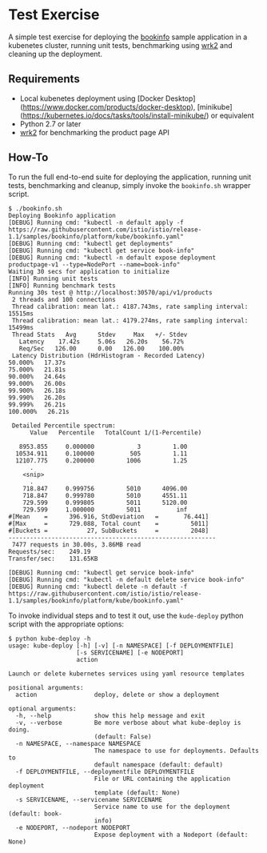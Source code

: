 # Test Exercise
A simple test exercise for deploying the [bookinfo](https://istio.io/docs/examples/bookinfo/) sample application in a kubenetes cluster, running unit tests, benchmarking using [wrk2](https://github.com/giltene/wrk2) and cleaning up the deployment.

## Requirements
 - Local kubenetes deployment using [Docker Desktop] (https://www.docker.com/products/docker-desktop), [minikube] (https://kubernetes.io/docs/tasks/tools/install-minikube/) or equivalent
 - Python 2.7 or later
 - [wrk2](https://github.com/giltene/wrk2) for benchmarking the product page API
 
 ## How-To
 
 To run the full end-to-end suite for deploying the application, running unit tests, benchmarking and cleanup, simply invoke the `bookinfo.sh` wrapper script.
 
 ```
 $ ./bookinfo.sh 
Deploying Bookinfo application
[DEBUG] Running cmd: "kubectl -n default apply -f https://raw.githubusercontent.com/istio/istio/release-1.1/samples/bookinfo/platform/kube/bookinfo.yaml"
[DEBUG] Running cmd: "kubectl get deployments"
[DEBUG] Running cmd: "kubectl get service book-info"
[DEBUG] Running cmd: "kubectl -n default expose deployment productpage-v1 --type=NodePort --name=book-info"
Waiting 30 secs for application to initialize
[INFO] Running unit tests
[INFO] Running benchmark tests
Running 30s test @ http://localhost:30570/api/v1/products
  2 threads and 100 connections
  Thread calibration: mean lat.: 4187.743ms, rate sampling interval: 15515ms
  Thread calibration: mean lat.: 4179.274ms, rate sampling interval: 15499ms
  Thread Stats   Avg      Stdev     Max   +/- Stdev
    Latency    17.42s     5.06s   26.20s    56.72%
    Req/Sec   126.00      0.00   126.00    100.00%
  Latency Distribution (HdrHistogram - Recorded Latency)
 50.000%   17.37s 
 75.000%   21.81s 
 90.000%   24.64s 
 99.000%   26.00s 
 99.900%   26.18s 
 99.990%   26.20s 
 99.999%   26.21s 
100.000%   26.21s 

  Detailed Percentile spectrum:
       Value   Percentile   TotalCount 1/(1-Percentile)

    8953.855     0.000000            3         1.00
   10534.911     0.100000          505         1.11
   12107.775     0.200000         1006         1.25
       .
     <snip>
       .
     718.847     0.999756         5010      4096.00
     718.847     0.999780         5010      4551.11
     729.599     0.999805         5011      5120.00
     729.599     1.000000         5011          inf
#[Mean    =      396.916, StdDeviation   =       76.441]
#[Max     =      729.088, Total count    =         5011]
#[Buckets =           27, SubBuckets     =         2048]
----------------------------------------------------------
  7477 requests in 30.00s, 3.86MB read
Requests/sec:    249.19
Transfer/sec:    131.65KB

[DEBUG] Running cmd: "kubectl get service book-info"
[DEBUG] Running cmd: "kubectl -n default delete service book-info"
[DEBUG] Running cmd: "kubectl delete -n default -f https://raw.githubusercontent.com/istio/istio/release-1.1/samples/bookinfo/platform/kube/bookinfo.yaml"
```

To invoke individual steps and to test it out, use the `kude-deploy` python script with the appropriate options:

```
$ python kube-deploy -h
usage: kube-deploy [-h] [-v] [-n NAMESPACE] [-f DEPLOYMENTFILE]
                   [-s SERVICENAME] [-e NODEPORT]
                   action

Launch or delete kubernetes services using yaml resource templates

positional arguments:
  action                deploy, delete or show a deployment

optional arguments:
  -h, --help            show this help message and exit
  -v, --verbose         Be more verbose about what kube-deploy is doing.
                        (default: False)
  -n NAMESPACE, --namespace NAMESPACE
                        The namespace to use for deployments. Defaults to
                        default namespace (default: default)
  -f DEPLOYMENTFILE, --deploymentfile DEPLOYMENTFILE
                        File or URL containing the application deployment
                        template (default: None)
  -s SERVICENAME, --servicename SERVICENAME
                        Service name to use for the deployment (default: book-
                        info)
  -e NODEPORT, --nodeport NODEPORT
                        Expose deployment with a Nodeport (default: None)
  ```
